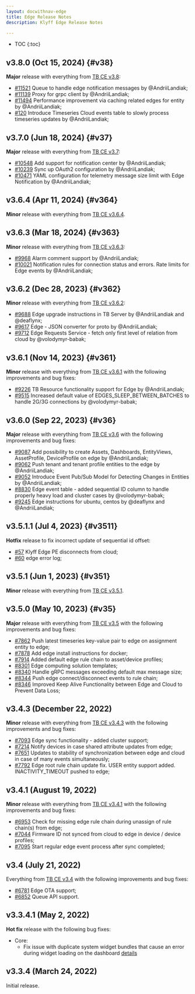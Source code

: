 ```yaml
---
layout: docwithnav-edge
title: Edge Release Notes
description: Klyff Edge Release Notes

---
```


* TOC
{:toc}

## v3.8.0 (Oct 15, 2024) {#v38}

**Major** release with everything from [TB CE v3.8](/docs/reference/releases/#v38):

* [#11521](https://github.com/thingsboard/thingsboard/pull/11521) Queue to handle edge notification messages by @AndriiLandiak;
* [#11139](https://github.com/thingsboard/thingsboard/pull/11139) Proxy for grpc client by @AndriiLandiak;
* [#11494](https://github.com/thingsboard/thingsboard/pull/11494) Performance improvement via caching related edges for entity by @AndriiLandiak;
* [#120](https://github.com/thingsboard/thingsboard-edge/pull/120) Introduce Timeseries Cloud events table to slowly process timeseries updates by @AndriiLandiak;

## v3.7.0 (Jun 18, 2024) {#v37}

**Major** release with everything from [TB CE v3.7](/docs/reference/releases/#v37):

* [#10548](https://github.com/thingsboard/thingsboard/pull/10548) Add support for notification center by @AndriiLandiak;
* [#10239](https://github.com/thingsboard/thingsboard/pull/10239) Sync up OAuth2 configuration by @AndriiLandiak;
* [#10471](https://github.com/thingsboard/thingsboard/pull/10471) YAML configuration for telemetry message size limit with Edge Notification by @AndriiLandiak;

## v3.6.4 (Apr 11, 2024) {#v364}

**Minor** release with everything from [TB CE v3.6.4](/docs/reference/releases/#v364).

## v3.6.3 (Mar 18, 2024) {#v363}

**Minor** release with everything from [TB CE v3.6.3](/docs/reference/releases/#v363):

* [#9968](https://github.com/thingsboard/thingsboard/pull/9968) Alarm comment support by @AndriiLandiak;
* [#10021](https://github.com/thingsboard/thingsboard/pull/10021) Notification rules for connection status and errors. Rate limits for Edge events by @AndriiLandiak;

## v3.6.2 (Dec 28, 2023) {#v362}

**Minor** release with everything from [TB CE v3.6.2](/docs/reference/releases/#v362):

* [#9688](https://github.com/thingsboard/thingsboard/pull/9688) Edge upgrade instructions in TB Server by @AndriiLandiak and @deaflynx;
* [#9617](https://github.com/thingsboard/thingsboard/pull/9617) Edge - JSON converter for proto by @AndriiLandiak;
* [#9712](https://github.com/thingsboard/thingsboard/pull/9712) Edge Requests Service - fetch only first level of relation from cloud by @volodymyr-babak; 

## v3.6.1 (Nov 14, 2023) {#v361}

**Minor** release with everything from [TB CE v3.6.1](/docs/reference/releases/#v361) with the following improvements and bug fixes:

* [#9226](https://github.com/thingsboard/thingsboard/pull/9226) TB Resource functionality support for Edge by @AndriiLandiak;
* [#9515](https://github.com/thingsboard/thingsboard/pull/9515) Increased default value of EDGES_SLEEP_BETWEEN_BATCHES to handle 2G/3G connections by @volodymyr-babak;

## v3.6.0 (Sep 22, 2023) {#v36}

**Major** release with everything from [TB CE v3.6](/docs/reference/releases/#v36) with the following improvements and bug fixes:

* [#9087](https://github.com/thingsboard/thingsboard/pull/9087) Add possibility to create Assets, Dashboards, EntityViews, AssetProfile, DeviceProfile on edge by @AndriiLandiak;
* [#9062](https://github.com/thingsboard/thingsboard/pull/9062) Push tenant and tenant profile entities to the edge by @AndriiLandiak;
* [#9052](https://github.com/thingsboard/thingsboard/pull/9052) Introduce Event Pub/Sub Model for Detecting Changes in Entities by @AndriiLandiak;
* [#8830](https://github.com/thingsboard/thingsboard/pull/8830) Edge event table - added sequential ID column to handle properly heavy load and cluster cases by @volodymyr-babak;
* [#9245](https://github.com/thingsboard/thingsboard/pull/9245) Edge instructions for ubuntu, centos by @deaflynx and @AndriiLandiak;

## v3.5.1.1 (Jul 4, 2023) {#v3511}

**Hotfix** release to fix incorrect update of sequential id offset:

* [#57](https://github.com/thingsboard/thingsboard-edge/issues/57) Klyff Edge PE disconnects from cloud;
* [#60](https://github.com/thingsboard/thingsboard-edge/issues/60) edge error log;

## v3.5.1 (Jun 1, 2023) {#v351}

**Minor** release with everything from [TB CE v3.5.1](/docs/reference/releases/#v351).

## v3.5.0 (May 10, 2023) {#v35}

**Major** release with everything from [TB CE v3.5](/docs/reference/releases/#v35) with the following improvements and bug fixes:

* [#7862](https://github.com/thingsboard/thingsboard/pull/7862) Push latest timeseries key-value pair to edge on assignment entity to edge;
* [#7878](https://github.com/thingsboard/thingsboard/pull/7878) Add edge install instructions for docker;
* [#7914](https://github.com/thingsboard/thingsboard/pull/7914) Added default edge rule chain to asset/device profiles;
* [#8301](https://github.com/thingsboard/thingsboard/pull/8301) Edge computing solution templates;
* [#8340](https://github.com/thingsboard/thingsboard/pull/8340) Handle gRPC messages exceeding default max message size;
* [#8344](https://github.com/thingsboard/thingsboard/pull/8344) Push edge connect/disconnect events to rule chain;
* [#8346](https://github.com/thingsboard/thingsboard/pull/8346) Improved Keep Alive Functionality between Edge and Cloud to Prevent Data Loss;

## v3.4.3 (December 22, 2022)

**Minor** release with everything from [TB CE v3.4.3](/docs/reference/releases/#v343-december-21-2022) with the following improvements and bug fixes:

* [#7093](https://github.com/thingsboard/thingsboard/pull/7093) Edge sync functionality - added cluster support;
* [#7214](https://github.com/thingsboard/thingsboard/pull/7214) Notify devices in case shared attribute updates from edge;
* [#7651](https://github.com/thingsboard/thingsboard/pull/7651) Updates to stability of synchronization between edge and cloud in case of many events simultaneously;
* [#7792](https://github.com/thingsboard/thingsboard/pull/7792) Edge root rule chain update fix. USER entity support added. INACTIVITY_TIMEOUT pushed to edge;

## v3.4.1 (August 19, 2022)

**Minor** release with everything from [TB CE v3.4.1](/docs/reference/releases/#v341-august-18-2022) with the following improvements and bug fixes:

* [#6953](https://github.com/thingsboard/thingsboard/pull/6953) Check for missing edge rule chain during unassign of rule chain(s) from edge;
* [#7044](https://github.com/thingsboard/thingsboard/pull/7044) Firmware ID not synced from cloud to edge in device / device profiles;
* [#7095](https://github.com/thingsboard/thingsboard/pull/7095) Start regular edge event process after sync completed;

## v3.4 (July 21, 2022)

Everything from [TB CE v3.4](/docs/reference/releases/#v34-july-19-2022) with the following improvements and bug fixes:

* [#6781](https://github.com/thingsboard/thingsboard/pull/6781) Edge OTA support;
* [#6852](https://github.com/thingsboard/thingsboard/pull/6852) Queue API support.

## v3.3.4.1 (May 2, 2022)

**Hot fix** release with the following bug fixes:
* Core:
    * Fix issue with duplicate system widget bundles that cause an error during widget loading on the dashboard [details](https://github.com/thingsboard/thingsboard-edge/issues/5)

## v3.3.4 (March 24, 2022)

Initial release.